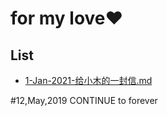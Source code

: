 # for my love❤
## List
- [1-Jan-2021-给小木的一封信.md](https://kites262.ml/lover/ALetterToMu_1Jan2020)

#12,May,2019 CONTINUE to forever